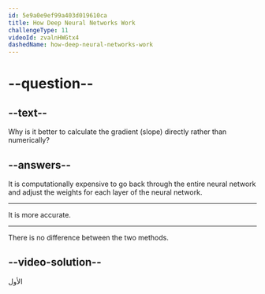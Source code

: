 ```yaml
---
id: 5e9a0e9ef99a403d019610ca
title: How Deep Neural Networks Work
challengeType: 11
videoId: zvalnHWGtx4
dashedName: how-deep-neural-networks-work
---
```


# --question--

## --text--

Why is it better to calculate the gradient (slope) directly rather than numerically?

## --answers--

It is computationally expensive to go back through the entire neural network and adjust the weights for each layer of the neural network.

---

It is more accurate.

---

There is no difference between the two methods.

## --video-solution--

الأول


